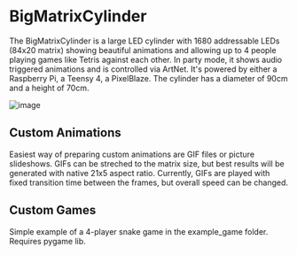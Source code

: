 # BigMatrixCylinder

The BigMatrixCylinder is a large LED cylinder with 1680 addressable LEDs (84x20 matrix) showing beautiful animations and allowing up to 4 people playing games like Tetris against each other. In party mode, it shows audio triggered animations and is controlled via ArtNet. It's powered by either a Raspberry Pi, a Teensy 4, a PixelBlaze. The cylinder has a diameter of 90cm and a height of 70cm.

![image](https://github.com/makeTVee/BigMatrixCylinder/assets/18531000/c600e6b2-864a-4ea3-a0e9-51fce3c3d0de)

## Custom Animations

Easiest way of preparing custom animations are GIF files or picture slideshows. GIFs can be streched to the matrix size, but best results will be generated with native 21x5 aspect ratio. Currently, GIFs are played with fixed transition time between the frames, but overall speed can be changed.

## Custom Games
Simple example of a 4-player snake game in the example_game folder. Requires pygame lib.
